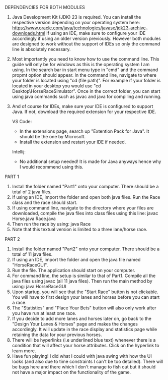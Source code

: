 DEPENDENCIES FOR BOTH MODULES
1. Java Development Kit (JDK) 23 is required. You can install the respective version depending on your operating system here: https://www.oracle.com/java/technologies/javase/jdk23-archive-downloads.html
   If using an IDE, make sure to configure your IDE accordingly if using an older version previously.
   However both modules are designed to work without the support of IDEs so only the command line is absolutely necessary.
2. Most importantly you need to know how to use the command line. This guide will only be for windows as this is the operating system I am using. In the search bar in start menu type in "cmd" and the command propmt option should appear. In the command line, navigate to where    your folder is located using "cd (file path)". For example if your folder is located in your desktop you would use "cd Desktop\HorseRaceSimulator". Once in the correct folder, you can start using java commands such as javac and java for compiling and running.
3. And of course for IDEs, make sure your IDE is configured to support Java. If not, download the required extension for your respective IDE.

   VS Code:
   - In the extensions page, search up "Extention Pack for Java". It should be the one by Microsoft.
   - Install the extension and restart your IDE if needed.
   
   Intellij:
   - No additional setup needed! It is made for Java anyways hence why I would recommend using this.
    

PART 1
1. Install the folder named "Part1" onto your computer. There should be a total of 2 java files.
2. If using an IDE, import the folder and open both java files. Run the Race class and the race should start.
3. If using command line, navigate to the directory where your files are downloaded, compile the java files into class files using this line: javac Horse.java Race.java
4. Then run the race by using: java Race
5. Note that this textual version is limited to a three lane/horse race.


PART 2
1. Install the folder named "Part2" onto your computer. There should be a total of 11 java files.
2. If using an IDE, import the folder and open the java file named "HorseRaceGUI".
3. Run the file. The application should start on your computer.
4. For command line, the setup is similar to that of Part1. Compile all the java files using javac (all 11 java files). Then run the main method by using: java HorseRaceGUI
5. Upon startup, you will see that the "Start Race" button is not clickable. You will have to first design your lanes and horses before you can start a race.
6. The "Statistics" and "Place Your Bets" button will also only work after you have run at least one race.
7. If you decide to add more lanes and horses later on, go back to the "Design Your Lanes & Horses" page and makes the changes accordingly. It will update in the race display and statistics page while retaining the data for your previous horses.
8. There will be hyperlinks (i.e underlined blue text) whenever there is a condition that will affect your horse attributes. Click on the hyperlink to learn more.
9. Have fun playing! I did what I could with java swing with how the UI looks (and also due to time constraints I can't be too detailed). There will be bugs here and there which I don't manage to fish out but it should not have a major impact on the functionality of the game.

